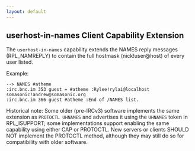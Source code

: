```yaml
---
layout: default
---
```


userhost-in-names Client Capability Extension
---------------------------------------------

The `userhost-in-names` capability extends the NAMES reply messages
(RPL\_NAMREPLY) to contain the full hostmask (nick!user@host) of every user
listed.

Example:

    --> NAMES #atheme
    :irc.bnc.im 353 guest = #atheme :Rylee!rylai@localhost somasonic!andrew@somasonic.org
    :irc.bnc.im 366 guest #atheme :End of /NAMES list.

Historical note: Some older (pre-IRCv3) software implements the same extension
as `PROTOCTL UHNAMES` and advertises it using the `UHNAMES` token in
RPL\_ISUPPORT; some implementations support enabling the same capability using
either CAP or PROTOCTL. New servers or clients SHOULD NOT implement the
PROTOCTL method, although they may still do so for compatibility with older
software.
